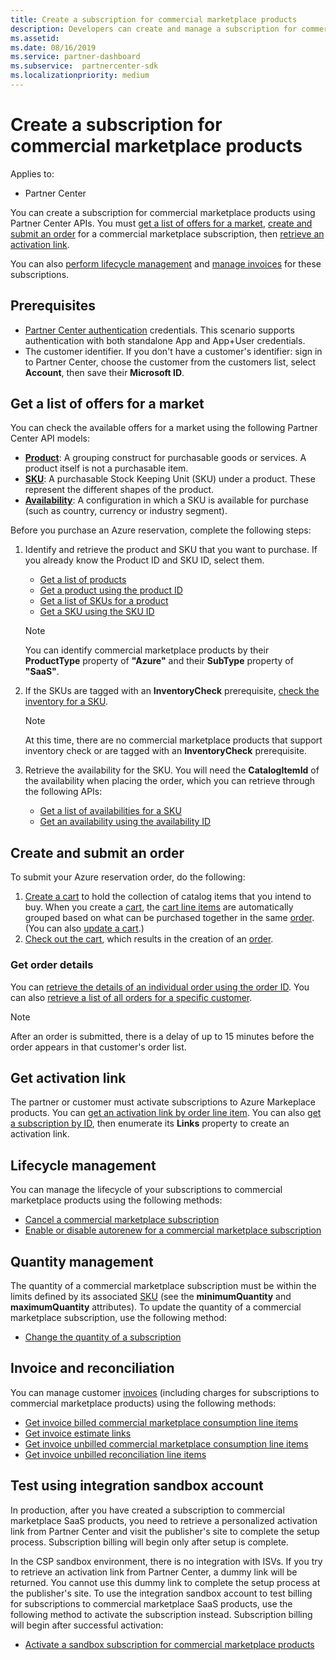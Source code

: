 ```yaml
---
title: Create a subscription for commercial marketplace products 
description: Developers can create and manage a subscription for commercial marketplace products using Partner Center APIs.
ms.assetid: 
ms.date: 08/16/2019
ms.service: partner-dashboard
ms.subservice:  partnercenter-sdk
ms.localizationpriority: medium
---
```


# Create a subscription for commercial marketplace products

Applies to:

* Partner Center

You can create a subscription for commercial marketplace products using Partner Center APIs. You must [get a list of offers for a market](#get-a-list-of-offers-for-a-market), [create and submit an order](#create-and-submit-an-order) for a commercial marketplace subscription, then [retrieve an activation link](#get-activation-link).

You can also [perform lifecycle management](#lifecycle-management) and [manage invoices](#invoice-and-reconciliation) for these subscriptions.

## Prerequisites

* [Partner Center authentication](partner-center-authentication.md) credentials. This scenario supports authentication with both standalone App and App+User credentials.
* The customer identifier. If you don't have a customer's identifier: sign in to Partner Center, choose the customer from the customers list, select **Account**, then save their **Microsoft ID**.

## Get a list of offers for a market

You can check the available offers for a market using the following Partner Center API models:

* **[Product](product-resources.md#product)**: A grouping construct for purchasable goods or services. A product itself is not a purchasable item.
* **[SKU](product-resources.md#sku)**: A purchasable Stock Keeping Unit (SKU) under a product. These represent the different shapes of the product.
* **[Availability](product-resources.md#availability)**: A configuration in which a SKU is available for purchase (such as country, currency or industry segment).

Before you purchase an Azure reservation, complete the following steps:

1. Identify and retrieve the product and SKU that you want to purchase. If you already know the Product ID and SKU ID, select them.

    * [Get a list of products](get-a-list-of-products.md)
    * [Get a product using the product ID](get-a-product-by-id.md)
    * [Get a list of SKUs for a product](get-a-list-of-skus-for-a-product.md)
    * [Get a SKU using the SKU ID](get-a-sku-by-id.md)

    > [!NOTE]
    > You can identify commercial marketplace products by their **ProductType** property of **"Azure"** and their **SubType** property of **"SaaS"**.

2. If the SKUs are tagged with an **InventoryCheck** prerequisite, [check the inventory for a SKU](check-inventory.md).

    > [!NOTE]
    > At this time, there are no commercial marketplace products that support inventory check or are tagged with an **InventoryCheck** prerequisite.

3. Retrieve the availability for the SKU. You will need the **CatalogItemId** of the availability when placing the order, which you can retrieve through the following APIs:

    * [Get a list of availabilities for a SKU](get-a-list-of-availabilities-for-a-sku.md)
    * [Get an availability using the availability ID](get-an-availability-by-id.md)

## Create and submit an order

To submit your Azure reservation order, do the following:

1. [Create a cart](create-a-cart.md) to hold the collection of catalog items that you intend to buy. When you create a [cart](cart-resources.md#cart), the [cart line items](cart-resources.md#cartlineitem) are automatically grouped based on what can be purchased together in the same [order](order-resources.md#order). (You can also [update a cart](update-a-cart.md).)
2. [Check out the cart](checkout-a-cart.md), which results in the creation of an [order](order-resources.md#order).

### Get order details

You can [retrieve the details of an individual order using the order ID](get-an-order-by-id.md). You can also [retrieve a list of all orders for a specific customer](get-all-of-a-customer-s-orders.md).

> [!NOTE]
> After an order is submitted, there is a delay of up to 15 minutes before the order appears in that customer's order list.

## Get activation link

The partner or customer must activate subscriptions to Azure Markeplace products. You can [get an activation link by order line item](get-activation-link-by-order-line-item.md). You can also [get a subscription by ID](get-a-subscription-by-id.md), then enumerate its **Links** property to create an activation link.

## Lifecycle management

You can manage the lifecycle of your subscriptions to commercial marketplace products using the following methods:

* [Cancel a commercial marketplace subscription](cancel-an-azure-marketplace-subscription.md)
* [Enable or disable autorenew for a commercial marketplace subscription](update-autorenew-for-an-azure-marketplace-subscription.md)

## Quantity management

The quantity of a commercial marketplace subscription must be within the limits defined by its associated [SKU](product-resources.md#sku) (see the **minimumQuantity** and **maximumQuantity** attributes). To update the quantity of a commercial marketplace subscription, use the following method:

* [Change the quantity of a subscription](change-the-quantity-of-a-subscription.md)

## Invoice and reconciliation

You can manage customer [invoices](invoice-resources.md) (including charges for subscriptions to commercial marketplace products) using the following methods:

* [Get invoice billed commercial marketplace consumption line items](get-invoice-billed-consumption-lineitems.md)
* [Get invoice estimate links](get-invoice-estimate-links.md)
* [Get invoice unbilled commercial marketplace consumption line items](get-invoice-unbilled-consumption-lineitems.md)
* [Get invoice unbilled reconciliation line items](get-invoice-unbilled-recon-lineitems.md)

## Test using integration sandbox account

In production, after you have created a subscription to commercial marketplace SaaS products, you need to retrieve a personalized activation link from Partner Center and visit the publisher's site to complete the setup process. Subscription billing will begin only after setup is complete.

In the CSP sandbox environment, there is no integration with ISVs. If you try to retrieve an activation link from Partner Center, a dummy link will be returned. You cannot use this dummy link to complete the setup process at the publisher's site. To use the integration sandbox account to test billing for subscriptions to commercial marketplace SaaS products, use the following method to activate the subscription instead. Subscription billing will begin after successful activation:

* [Activate a sandbox subscription for commercial marketplace products](activate-sandbox-subscription-azure-marketplace-products.md)

